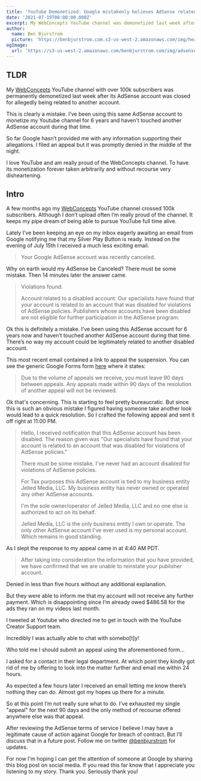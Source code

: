 ```yaml
---
title: 'YouTube Demonetized: Google mistakenly believes AdSense related to other account'
date: '2021-07-19T08:00:00.000Z'
excerpt: My WebConcepts YouTube channel was demonetized last week after Google mistakenly linked my AdSense with some other disabled account.
author:
  name: Ben Bjurstrom
  picture: 'https://benbjurstrom.com.s3-us-west-2.amazonaws.com/img/headshot.jpg'
ogImage:
  url: 'https://s3-us-west-2.amazonaws.com/benbjurstrom.com/img/adsense/2021-07-19-youtube-demonitized.png'
---
```


<YouTube url="https://www.youtube.com/embed/qgQUhTiWICk" />

## TLDR

My [WebConcepts](https://youtube.com/c/webconcepts) YouTube channel with over 100k subscribers was permanently demonetized last week after its AdSense account was closed for allegedly being related to another account.

This is clearly a mistake. I’ve been using this same AdSense account to monetize my Youtube channel for 6 years and haven’t touched another AdSense account during that time.

So far Google hasn’t provided me with any information supporting their allegations. I filed an appeal but it was promptly denied in the middle of the night.

I love YouTube and am really proud of the WebConcepts channel. To have its monetization forever taken arbitrarily and without recourse very disheartening.

## Intro

A few months ago my [WebConcepts](https://youtube.com/c/webconcepts) YouTube channel crossed 100k subscribers. Although I don’t upload often I’m really proud of the channel. It keeps my pipe dream of being able to pursue YouTube full time alive.

Lately I’ve been keeping an eye on my inbox eagerly awaiting an email from Google notifying me that my Silver Play Button is ready. Instead on the evening of July 15th I received a much less exciting email.

> Your Google AdSense account was recently canceled.

<ImageModal url="https://s3-us-west-2.amazonaws.com/benbjurstrom.com/img/adsense/2021-07-15-adsense-canceled-email.png" title="AdSense Canceled" 
subtitle="2021-07-15 9:53 PM PDT"/>

Why on earth would my AdSense be Canceled? There must be some mistake. Then 14 minutes later the answer came.

> Violations found:
>
> Account related to a disabled account:
> Our specialists have found that your account is related to an account that was disabled for violations of AdSense policies. Publishers whose accounts have been disabled are not eligible for further participation in the AdSense program.

<ImageModal url="https://s3-us-west-2.amazonaws.com/benbjurstrom.com/img/adsense/2021-07-15-account-related-email.png" title="Related Account Email" 
subtitle="2021-07-15 9:53 PM PDT"/>

Ok this is definitely a mistake. I’ve been using this AdSense account for 6 years now and haven’t touched another AdSense account during that time. There’s no way my account could be legitimately related to another disabled account.

This most recent email contained a link to appeal the suspension. You can see the generic Google Forms form [here](https://support.google.com/adsense/contact/policy_disabled_appeal) where it states:

> Due to the volume of appeals we receive, you must leave 90 days between appeals. Any appeals made within 90 days of the resolution of another appeal will not be reviewed.

<ImageModal url="https://s3-us-west-2.amazonaws.com/benbjurstrom.com/img/adsense/2021-07-15-appeal-once-every-90-days.png"
title="One Appeal Every 90 Days"/>

Ok that's concerning. This is starting to feel pretty bureaucratic. But since this is such an obvious mistake I figured having someone take another look would lead to a quick resolution. So I crafted the following appeal and sent it off right at 11:00 PM.

> Hello, I received notification that this AdSense account has been disabled. The reason given was "Our specialists have found that your account is related to an account that was disabled for violations of AdSense policies."
>
> There must be some mistake. I've never had an account disabled for violations of AdSense policies.
>
> For Tax purposes this AdSense account is tied to my business entity Jelled Media, LLC. My business entity has never owned or operated any other AdSense accounts.
>
> I'm the sole owner/operator of Jelled Media, LLC and no one else is authorized to act on its behalf.
>
> Jelled Media, LLC is the only business entity I own or operate. The only other AdSense account I've ever used is my personal account. Which remains in good standing.

<ImageModal url="https://s3-us-west-2.amazonaws.com/benbjurstrom.com/img/adsense/2021-07-15-first-appeal.png"
title="Appeal" subtitle="2021-07-15 11:00 PM PDT"/>

As I slept the response to my appeal came in at 4:40 AM PDT.

> After taking into consideration the information that you have provided, we have confirmed that we are unable to reinstate your publisher account.

<ImageModal url="https://s3-us-west-2.amazonaws.com/benbjurstrom.com/img/adsense/2021-07-16-first-appeal-response.png"
title="Response to appeal" subtitle="2021-07-16 4:40 AM PDT"/>

Denied in less than five hours without any additional explanation. 

But they were able to inform me that my account will not receive any further payment.
Which is disappointing since I’m already owed $486.58 for the ads they ran on my videos last month.

<ImageModal url="https://s3-us-west-2.amazonaws.com/benbjurstrom.com/img/adsense/2021-07-16-adsense-balance.png"
title="Adsense Balance"/>

I tweeted at Youtube who directed me to get in touch with the YouTube Creator Support team.

<ImageModal url="https://s3-us-west-2.amazonaws.com/benbjurstrom.com/img/adsense/2021-07-16-tweet-at-teamyoutube.png"
title="@TeamYouTube" subtitle="2021-07-16 8:45 AM PDT"/>

Incredibly I was actually able to chat with somebo[t]y!

<ImageModal url="https://s3-us-west-2.amazonaws.com/benbjurstrom.com/img/adsense/2021-07-16-chat-part-1.png"
title="Chat Part 1" subtitle="2021-07-16 4:26 PM PDT"/>

Who told me I should submit an appeal using the aforementioned form...

<ImageModal url="https://s3-us-west-2.amazonaws.com/benbjurstrom.com/img/adsense/2021-07-16-chat-part-2.png"
title="Chat Part 2" subtitle="2021-07-16 4:43 PM PDT"/>

I asked for a contact in their legal department. At which point they kindly got rid of me by offering to look into the matter further and email me within 24 hours.

As expected a few hours later I received an email letting me know there’s nothing they can do. Almost got my hopes up there for a minute.

<ImageModal url="https://s3-us-west-2.amazonaws.com/benbjurstrom.com/img/adsense/2021-07-16-after-chat-email.png"
title="Nothing they can do email" subtitle="2021-07-16 8:50 PM PDT"/>

So at this point I’m not really sure what to do. I’ve exhausted my single "appeal" for the next 90 days and the only method of recourse offered anywhere else was that appeal.

After reviewing the AdSense terms of service I believe I may have a legitimate cause of action against Google for breach of contract. But I’ll discuss that in a future post. Follow me on twitter [@benbjurstrom](https://twitter.com/benbjurstrom) for updates.

For now I'm hoping I can get the attention of someone at Google by sharing this blog post on social media. If you read this far know that I appreciate you listening to my story. Thank you. Seriously thank you!
